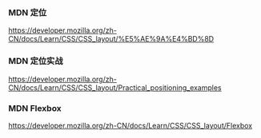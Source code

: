 ### MDN 定位

https://developer.mozilla.org/zh-CN/docs/Learn/CSS/CSS_layout/%E5%AE%9A%E4%BD%8D


### MDN 定位实战

https://developer.mozilla.org/zh-CN/docs/Learn/CSS/CSS_layout/Practical_positioning_examples

### MDN Flexbox

https://developer.mozilla.org/zh-CN/docs/Learn/CSS/CSS_layout/Flexbox

